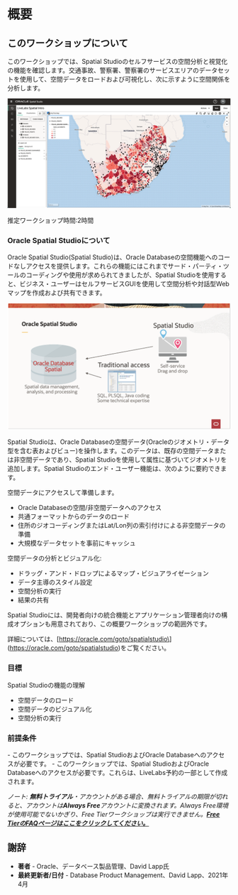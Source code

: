 # 概要

## このワークショップについて

このワークショップでは、Spatial Studioのセルフサービスの空間分析と視覚化の機能を確認します。交通事故、警察署、警察署のサービスエリアのデータセットを使用して、空間データをロードおよび可視化し、次に示すように空間関係を分析します。

![Oracle Spatial Studio](./images/spatial-studio-project.png)

推定ワークショップ時間:2時間

### Oracle Spatial Studioについて

Oracle Spatial Studio(Spatial Studio)は、Oracle Databaseの空間機能へのコードなしアクセスを提供します。これらの機能にはこれまでサード・パーティ・ツールのコーディングや使用が求められてきましたが、Spatial Studioを使用すると、ビジネス・ユーザーはセルフサービスGUIを使用して空間分析や対話型Webマップを作成および共有できます。

![Oracle Spatial Studio](./images/spatial-studio.png)

Spatial Studioは、Oracle Databaseの空間データ(Oracleのジオメトリ・データ型を含む表およびビュー)を操作します。このデータは、既存の空間データまたは非空間データであり、Spatial Studioを使用して属性に基づいてジオメトリを追加します。Spatial Studioのエンド・ユーザー機能は、次のように要約できます。

空間データにアクセスして準備します。

*   Oracle Databaseの空間/非空間データへのアクセス
*   共通フォーマットからのデータのロード
*   住所のジオコーディングまたはLat/Lon列の索引付けによる非空間データの準備
*   大規模なデータセットを事前にキャッシュ

空間データの分析とビジュアル化:

*   ドラッグ・アンド・ドロップによるマップ・ビジュアライゼーション
*   データ主導のスタイル設定
*   空間分析の実行
*   結果の共有

Spatial Studioには、開発者向けの統合機能とアプリケーション管理者向けの構成オプションも用意されており、この概要ワークショップの範囲外です。

詳細については、\[https://oracle.com/goto/spatialstudio\] (https://oracle.com/goto/spatialstudio)をご覧ください。

### 目標

Spatial Studioの機能の理解

*   空間データのロード
*   空間データのビジュアル化
*   空間分析の実行

### 前提条件

\- このワークショップでは、Spatial StudioおよびOracle Databaseへのアクセスが必要です。 \- このワークショップでは、Spatial StudioおよびOracle Databaseへのアクセスが必要です。これらは、LiveLabs予約の一部として作成されます。

_ノート: **無料トライアル**・アカウントがある場合、無料トライアルの期限が切れると、アカウントは**Always Free**アカウントに変換されます。Always Free環境が使用可能でないかぎり、Free Tierワークショップは実行できません。**[Free TierのFAQページはここをクリックしてください。](https://www.oracle.com/cloud/free/faq.html)**_

## 謝辞

*   **著者** - Oracle、データベース製品管理、David Lapp氏
*   **最終更新者/日付** - Database Product Management、David Lapp、2021年4月